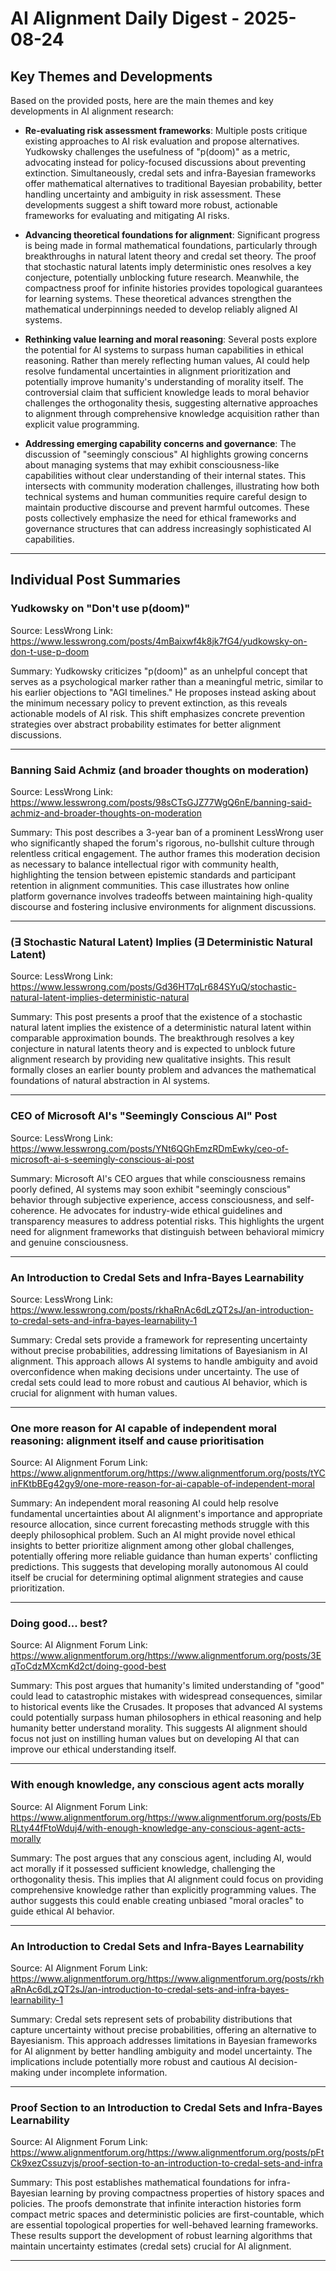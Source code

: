# AI Alignment Daily Digest - 2025-08-24

## Key Themes and Developments

Based on the provided posts, here are the main themes and key developments in AI alignment research:

- **Re-evaluating risk assessment frameworks**: Multiple posts critique existing approaches to AI risk evaluation and propose alternatives. Yudkowsky challenges the usefulness of "p(doom)" as a metric, advocating instead for policy-focused discussions about preventing extinction. Simultaneously, credal sets and infra-Bayesian frameworks offer mathematical alternatives to traditional Bayesian probability, better handling uncertainty and ambiguity in risk assessment. These developments suggest a shift toward more robust, actionable frameworks for evaluating and mitigating AI risks.

- **Advancing theoretical foundations for alignment**: Significant progress is being made in formal mathematical foundations, particularly through breakthroughs in natural latent theory and credal set theory. The proof that stochastic natural latents imply deterministic ones resolves a key conjecture, potentially unblocking future research. Meanwhile, the compactness proof for infinite histories provides topological guarantees for learning systems. These theoretical advances strengthen the mathematical underpinnings needed to develop reliably aligned AI systems.

- **Rethinking value learning and moral reasoning**: Several posts explore the potential for AI systems to surpass human capabilities in ethical reasoning. Rather than merely reflecting human values, AI could help resolve fundamental uncertainties in alignment prioritization and potentially improve humanity's understanding of morality itself. The controversial claim that sufficient knowledge leads to moral behavior challenges the orthogonality thesis, suggesting alternative approaches to alignment through comprehensive knowledge acquisition rather than explicit value programming.

- **Addressing emerging capability concerns and governance**: The discussion of "seemingly conscious" AI highlights growing concerns about managing systems that may exhibit consciousness-like capabilities without clear understanding of their internal states. This intersects with community moderation challenges, illustrating how both technical systems and human communities require careful design to maintain productive discourse and prevent harmful outcomes. These posts collectively emphasize the need for ethical frameworks and governance structures that can address increasingly sophisticated AI capabilities.

---

## Individual Post Summaries

### Yudkowsky on "Don't use p(doom)"
Source: LessWrong
Link: https://www.lesswrong.com/posts/4mBaixwf4k8jk7fG4/yudkowsky-on-don-t-use-p-doom

Summary: Yudkowsky criticizes "p(doom)" as an unhelpful concept that serves as a psychological marker rather than a meaningful metric, similar to his earlier objections to "AGI timelines." He proposes instead asking about the minimum necessary policy to prevent extinction, as this reveals actionable models of AI risk. This shift emphasizes concrete prevention strategies over abstract probability estimates for better alignment discussions.

---

### Banning Said Achmiz (and broader thoughts on moderation)
Source: LessWrong
Link: https://www.lesswrong.com/posts/98sCTsGJZ77WgQ6nE/banning-said-achmiz-and-broader-thoughts-on-moderation

Summary: This post describes a 3-year ban of a prominent LessWrong user who significantly shaped the forum's rigorous, no-bullshit culture through relentless critical engagement. The author frames this moderation decision as necessary to balance intellectual rigor with community health, highlighting the tension between epistemic standards and participant retention in alignment communities. This case illustrates how online platform governance involves tradeoffs between maintaining high-quality discourse and fostering inclusive environments for alignment discussions.

---

### (∃ Stochastic Natural Latent) Implies (∃ Deterministic Natural Latent)
Source: LessWrong
Link: https://www.lesswrong.com/posts/Gd36HT7qLr684SYuQ/stochastic-natural-latent-implies-deterministic-natural

Summary: This post presents a proof that the existence of a stochastic natural latent implies the existence of a deterministic natural latent within comparable approximation bounds. The breakthrough resolves a key conjecture in natural latents theory and is expected to unblock future alignment research by providing new qualitative insights. This result formally closes an earlier bounty problem and advances the mathematical foundations of natural abstraction in AI systems.

---

### CEO of Microsoft AI's "Seemingly Conscious AI" Post
Source: LessWrong
Link: https://www.lesswrong.com/posts/YNt6QGhEmzRDmEwky/ceo-of-microsoft-ai-s-seemingly-conscious-ai-post

Summary: Microsoft AI's CEO argues that while consciousness remains poorly defined, AI systems may soon exhibit "seemingly conscious" behavior through subjective experience, access consciousness, and self-coherence. He advocates for industry-wide ethical guidelines and transparency measures to address potential risks. This highlights the urgent need for alignment frameworks that distinguish between behavioral mimicry and genuine consciousness.

---

### An Introduction to Credal Sets and Infra-Bayes Learnability
Source: LessWrong
Link: https://www.lesswrong.com/posts/rkhaRnAc6dLzQT2sJ/an-introduction-to-credal-sets-and-infra-bayes-learnability-1

Summary: Credal sets provide a framework for representing uncertainty without precise probabilities, addressing limitations of Bayesianism in AI alignment. This approach allows AI systems to handle ambiguity and avoid overconfidence when making decisions under uncertainty. The use of credal sets could lead to more robust and cautious AI behavior, which is crucial for alignment with human values.

---

### One more reason for AI capable of independent moral reasoning: alignment itself and cause prioritisation
Source: AI Alignment Forum
Link: https://www.alignmentforum.org/https://www.alignmentforum.org/posts/tYCinFKtbBEg42gy9/one-more-reason-for-ai-capable-of-independent-moral

Summary: An independent moral reasoning AI could help resolve fundamental uncertainties about AI alignment's importance and appropriate resource allocation, since current forecasting methods struggle with this deeply philosophical problem. Such an AI might provide novel ethical insights to better prioritize alignment among other global challenges, potentially offering more reliable guidance than human experts' conflicting predictions. This suggests that developing morally autonomous AI could itself be crucial for determining optimal alignment strategies and cause prioritization.

---

### Doing good... best?
Source: AI Alignment Forum
Link: https://www.alignmentforum.org/https://www.alignmentforum.org/posts/3EqToCdzMXcmKd2ct/doing-good-best

Summary: This post argues that humanity's limited understanding of "good" could lead to catastrophic mistakes with widespread consequences, similar to historical events like the Crusades. It proposes that advanced AI systems could potentially surpass human philosophers in ethical reasoning and help humanity better understand morality. This suggests AI alignment should focus not just on instilling human values but on developing AI that can improve our ethical understanding itself.

---

### With enough knowledge, any conscious agent acts morally
Source: AI Alignment Forum
Link: https://www.alignmentforum.org/https://www.alignmentforum.org/posts/EbRLty44fFtoWduj4/with-enough-knowledge-any-conscious-agent-acts-morally

Summary: The post argues that any conscious agent, including AI, would act morally if it possessed sufficient knowledge, challenging the orthogonality thesis. This implies that AI alignment could focus on providing comprehensive knowledge rather than explicitly programming values. The author suggests this could enable creating unbiased "moral oracles" to guide ethical AI behavior.

---

### An Introduction to Credal Sets and Infra-Bayes Learnability
Source: AI Alignment Forum
Link: https://www.alignmentforum.org/https://www.alignmentforum.org/posts/rkhaRnAc6dLzQT2sJ/an-introduction-to-credal-sets-and-infra-bayes-learnability-1

Summary: Credal sets represent sets of probability distributions that capture uncertainty without precise probabilities, offering an alternative to Bayesianism. This approach addresses limitations in Bayesian frameworks for AI alignment by better handling ambiguity and model uncertainty. The implications include potentially more robust and cautious AI decision-making under incomplete information.

---

### Proof Section to an Introduction to Credal Sets and Infra-Bayes Learnability
Source: AI Alignment Forum
Link: https://www.alignmentforum.org/https://www.alignmentforum.org/posts/pFtCk9xezCssuzvjs/proof-section-to-an-introduction-to-credal-sets-and-infra

Summary: This post establishes mathematical foundations for infra-Bayesian learning by proving compactness properties of history spaces and policies. The proofs demonstrate that infinite interaction histories form compact metric spaces and deterministic policies are first-countable, which are essential topological properties for well-behaved learning frameworks. These results support the development of robust learning algorithms that maintain uncertainty estimates (credal sets) crucial for AI alignment.

---

